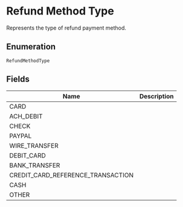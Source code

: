 # Refund Method Type

Represents the type of refund payment method.

## Enumeration

`RefundMethodType`

## Fields

| Name | Description |
|  --- | --- |
| CARD |  |
| ACH_DEBIT |  |
| CHECK |  |
| PAYPAL |  |
| WIRE_TRANSFER |  |
| DEBIT_CARD |  |
| BANK_TRANSFER |  |
| CREDIT_CARD_REFERENCE_TRANSACTION |  |
| CASH |  |
| OTHER |  |
